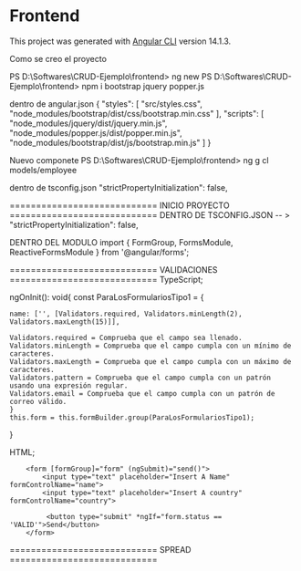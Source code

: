 # Frontend

This project was generated with [Angular CLI](https://github.com/angular/angular-cli) version 14.1.3.

Como se creo el proyecto

PS D:\Softwares\CRUD-Ejemplo\frontend> ng new
PS D:\Softwares\CRUD-Ejemplo\frontend> npm i bootstrap jquery popper.js

dentro de angular.json 
{
	"styles": [
              "src/styles.css",
              "node_modules/bootstrap/dist/css/bootstrap.min.css"
            ],
            "scripts": [
              "node_modules/jquery/dist/jquery.min.js",
              "node_modules/popper.js/dist/popper.min.js",
              "node_modules/bootstrap/dist/js/bootstrap.min.js"
            ]
}

Nuevo componete
PS D:\Softwares\CRUD-Ejemplo\frontend> ng g cl models/employee

dentro de tsconfig.json
"strictPropertyInitialization": false, 

============================ INICIO PROYECTO ============================
 DENTRO DE TSCONFIG.JSON -- > "strictPropertyInitialization": false,

 DENTRO DEL MODULO
 import { FormGroup, FormsModule, ReactiveFormsModule } from '@angular/forms';

    
============================ VALIDACIONES ============================
TypeScript;

ngOnInit(): void{
    const ParaLosFormulariosTipo1  = {
    
    name: ['', [Validators.required, Validators.minLength(2), Validators.maxLength(15)]],

    Validators.required = Comprueba que el campo sea llenado.
    Validators.minLength = Comprueba que el campo cumpla con un mínimo de caracteres.
    Validators.maxLength = Comprueba que el campo cumpla con un máximo de caracteres.
    Validators.pattern = Comprueba que el campo cumpla con un patrón usando una expresión regular.
    Validators.email = Comprueba que el campo cumpla con un patrón de correo válido.
    }
    this.form = this.formBuilder.group(ParaLosFormulariosTipo1);
  }

  HTML;

        <form [formGroup]="form" (ngSubmit)="send()">
            <input type="text" placeholder="Insert A Name" formControlName="name">
            <input type="text" placeholder="Insert A country" formControlName="country">

             <button type="submit" *ngIf="form.status == 'VALID'">Send</button>
        </form>   

============================ SPREAD ============================
